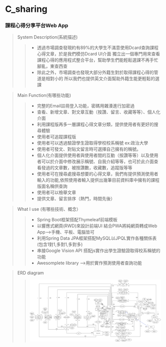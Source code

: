 # C_sharing
### 課程心得分享平台Web App
> System Description(系統描述)
>> * 透過市場調查發現約有89%的大學生不滿意使用Dcard查詢課程心得文章，於是我們模仿Dcard UI介面 獨立出一個專門用來查看課程心得的應用程式整合平台，幫助學生們能輕鬆選課不再手忙腳亂，東查西查
>> * 除此之外，市場調查也發現大部分外籍生對於取得課程心得的管道是相對小的 所以我們也提供英文介面幫助外籍生能更輕鬆的選課

> Main Function(有哪些功能)
>> * 完整的Email註冊登入功能，密碼用雜湊進行加密過
>> * 查看、新增文章、對文章互動（按讚、留言、收藏等等）、個人化介面
>> * 利用課程版再多一層課程心得文章分類，提供使用者有更好的搜尋體驗
>> * 使用者可追蹤課程版
>> * 使用者可以透過驗證學生證取得學校校系稱號 ex:政治大學
>> * 使用者可發文、對貼文留言時可選擇自己擁有的稱號。
>> * 個人化介面提供使用者與使用者間的互動（按讚等等）以及使用者可以於介面中修改展示稱號、自我介紹等等，也可於此介面查看發過的文章數，被按讚數，收藏數，追蹤版等等
>> * 使用者可在搜尋處搜尋想要的心得文章，我們有提供預測使用者輸入的功能,依照使用者輸入提供出幾筆目前資料庫中擁有的課程版面名稱供查詢
>> * 使用者可以檢舉文章
>> * 提供文章、留言排序（熱門，時間先後）

> What I use (有哪些技術、概念）
>> * Spring Boot框架搭配Thymeleaf前端模板
>> * 以響應式網頁(RWD)來設計前端UI 結合PWA將純網頁轉成Web App-->手機、平板、電腦皆可
>> * 利用Spring Data JPA框架搭配MySQL以JPQL實作各種關係表(包含1對1,多對1,多對多)
>> * 串接Google Vision API 搭配js實作出學生證驗證取得校系稱號的功能
>> * Awesomplete library -->用於實作預測使用者查詢功能

> ERD diagram
>> ![C_sharing_ERD.png](https://raw.githubusercontent.com/Lu-weiting/ImageRepository/master/C_sharing_ERD.png)
